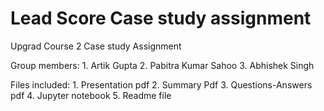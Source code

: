 # Lead Score Case study assignment
 Upgrad Course 2 Case study Assignment

 Group members:
    1. Artik Gupta
    2. Pabitra Kumar Sahoo
    3. Abhishek Singh

Files included:
    1. Presentation pdf
    2. Summary Pdf
    3. Questions-Answers pdf
    4. Jupyter notebook
    5. Readme file
